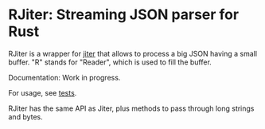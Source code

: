 # RJiter: Streaming JSON parser for Rust

RJiter is a wrapper for [jiter](https://github.com/pydantic/jiter) that allows to process a big JSON having a small buffer. "R" stands for "Reader", which is used to fill the buffer.

Documentation: Work in progress.

For usage, see [tests](https://github.com/olpa/streaming_json/tree/master/rjiter/tests).

RJiter has the same API as Jiter, plus methods to pass through long strings and bytes.
